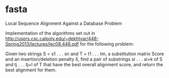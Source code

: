 # fasta
Local Sequence Alignment Against a Database Problem

Implementation of the algorithms set out in http://users.csc.calpoly.edu/~dekhtyar/448-Spring2013/lectures/lec08.448.pdf for the following problem:

Given two strings S = s1 . . . sn and T = t1 . . . tm, a substitution
matrix Score and an insertion/deletion penalty δ, find a pair of
substrings si . . . si+k of S and tj . . . tj+l of T that have the best
overall alignment score, and return the best alignment for them.
